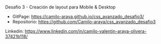 Desafio 3 - Creación de layout para Mobile & Desktop

- GitPage: https://camilo-araya.github.io/css_avanzado_desafio3/
- Repositorio: https://github.com/Camilo-araya/css_avanzado_desafio3



Linkedin: https://www.linkedin.com/in/camilo-valentin-araya-olivera-37421b118/

